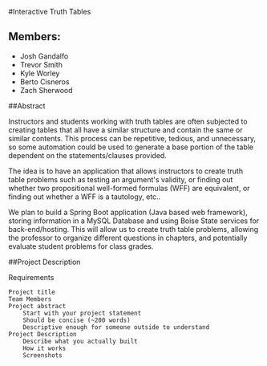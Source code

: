 #Interactive Truth Tables


## Members:
 - Josh Gandalfo
 - Trevor Smith
 - Kyle Worley
 - Berto Cisneros
 - Zach Sherwood

##Abstract

Instructors and students working with truth tables are often subjected to creating tables that all have a similar
structure and contain the same or similar contents. This process can be repetitive, tedious, and unnecessary, so
some automation could be used to generate a base portion of the table dependent on the statements/clauses
provided.

The idea is to have an application that allows instructors to create truth table problems such as testing an
argument's validity, or finding out whether two propositional well-formed formulas (WFF) are equivalent, or
finding out whether a WFF is a tautology, etc..

We plan to build a Spring Boot application (Java based web framework), storing information in a MySQL
Database and using Boise State services for back-end/hosting. This will allow us to create truth table problems,
allowing the professor to organize different questions in chapters, and potentially evaluate student problems for
class grades.

##Project Description





Requirements

    Project title
    Team Members
    Project abstract
        Start with your project statement
        Should be concise (~200 words)
        Descriptive enough for someone outside to understand
    Project Description
        Describe what you actually built
        How it works
        Screenshots
